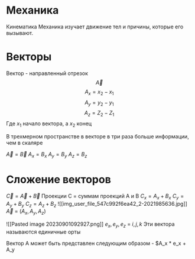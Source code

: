 # Механика
Кинематика
Механика изучает движение тел и причины, которые его вызывают.

# Векторы
Вектор - направленный отрезок
$$\overrightarrow{A}$$
$$A_x = x_2 - x_1$$
$$A_y = y_2 - y_1$$
$$A_z = Z_2 - Z_1$$
Где $x_1$ начало вектора, а $x_2$ конец

В трехмерном пространстве в векторе в три раза больше информации, чем в скаляре

$\overrightarrow{A} = \overrightarrow{B}$
$A_x = B_x$
$A_y = B_y$
$A_z = B_z$

# Сложение векторов

$\overrightarrow{C} = \overrightarrow{A} + \overrightarrow{B}$
Проекции C = суммам проекций А и B
$C_x = A_x + B_x$
$C_y = A_y + B_y$
$C_z = A_z + B_z$
![[img_user_file_547c992f6ea42_2-2021985636.jpg]]
$\overrightarrow{A}$ = ($A_x, A_y, A_z$)

![[Pasted image 20230901092927.png]]
$e_x, e_y, e_z$ =  $i, j, k$
Эти вектора называются единичные орты

Вектор A может быть представлен следующим образом - $A_x * e_x + A_y
